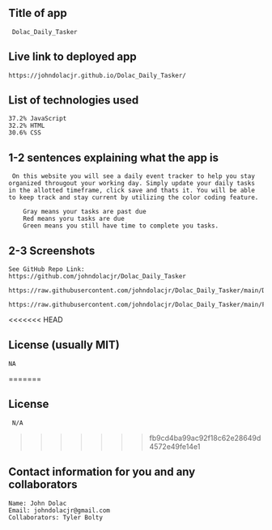 ## Title of app
     Dolac_Daily_Tasker

## Live link to deployed app
    https://johndolacjr.github.io/Dolac_Daily_Tasker/

## List of technologies used
    37.2% JavaScript
    32.2% HTML
    30.6% CSS

## 1-2 sentences explaining what the app is
     On this website you will see a daily event tracker to help you stay organized througout your working day. Simply update your daily tasks in the allotted timeframe, click save and thats it. You will be able to keep track and stay current by utilizing the color coding feature. 

        Gray means your tasks are past due
        Red means yoru tasks are due
        Green means you still have time to complete you tasks. 
        
## 2-3 Screenshots
    See GitHub Repo Link: https://github.com/johndolacjr/Dolac_Daily_Tasker
     https://raw.githubusercontent.com/johndolacjr/Dolac_Daily_Tasker/main/Daily_Tasker_Img.png
     https://raw.githubusercontent.com/johndolacjr/Dolac_Daily_Tasker/main/Future_Daily_Tasker_Img.png

<<<<<<< HEAD
## License (usually MIT)
    NA
=======
## License
     N/A
>>>>>>> fb9cd4ba99ac92f18c62e28649d4572e49fe14e1

## Contact information for you and any collaborators
    Name: John Dolac
    Email: johndolacjr@gmail.com
    Collaborators: Tyler Bolty

